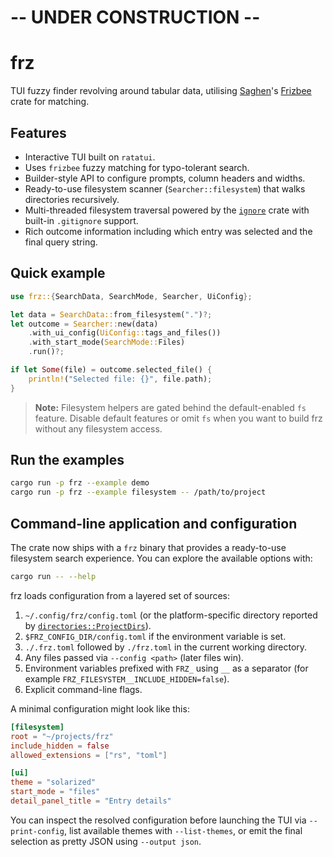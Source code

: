 # -- UNDER CONSTRUCTION --

# frz

TUI fuzzy finder revolving around tabular data, utilising [Saghen](https://github.com/Saghen)'s [Frizbee](https://github.com/Saghen/frizbee) crate for matching.

## Features
- Interactive TUI built on `ratatui`.
- Uses `frizbee` fuzzy matching for typo-tolerant search.
- Builder-style API to configure prompts, column headers and widths.
- Ready-to-use filesystem scanner (`Searcher::filesystem`) that walks directories recursively.
- Multi-threaded filesystem traversal powered by the [`ignore`](https://docs.rs/ignore) crate with built-in `.gitignore` support.
- Rich outcome information including which entry was selected and the final query string.

## Quick example

```rust
use frz::{SearchData, SearchMode, Searcher, UiConfig};

let data = SearchData::from_filesystem(".")?;
let outcome = Searcher::new(data)
    .with_ui_config(UiConfig::tags_and_files())
    .with_start_mode(SearchMode::Files)
    .run()?;

if let Some(file) = outcome.selected_file() {
    println!("Selected file: {}", file.path);
}
```

> **Note:** Filesystem helpers are gated behind the default-enabled `fs` feature. Disable default features or omit `fs` when you
> want to build frz without any filesystem access.

## Run the examples

```bash
cargo run -p frz --example demo
cargo run -p frz --example filesystem -- /path/to/project
```

## Command-line application and configuration

The crate now ships with a `frz` binary that provides a ready-to-use filesystem
search experience. You can explore the available options with:

```bash
cargo run -- --help
```

frz loads configuration from a layered set of sources:

1. `~/.config/frz/config.toml` (or the platform-specific directory reported by
   [`directories::ProjectDirs`](https://docs.rs/directories)).
2. `$FRZ_CONFIG_DIR/config.toml` if the environment variable is set.
3. `./.frz.toml` followed by `./frz.toml` in the current working directory.
4. Any files passed via `--config <path>` (later files win).
5. Environment variables prefixed with `FRZ_` using `__` as a separator
   (for example `FRZ_FILESYSTEM__INCLUDE_HIDDEN=false`).
6. Explicit command-line flags.

A minimal configuration might look like this:

```toml
[filesystem]
root = "~/projects/frz"
include_hidden = false
allowed_extensions = ["rs", "toml"]

[ui]
theme = "solarized"
start_mode = "files"
detail_panel_title = "Entry details"
```

You can inspect the resolved configuration before launching the TUI via
`--print-config`, list available themes with `--list-themes`, or emit the final
selection as pretty JSON using `--output json`.
